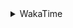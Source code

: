 <details>
 <summary>WakaTime</summary>

<!--START_SECTION:waka-->
![Profile Views](http://img.shields.io/badge/Profile%20Views-0-blue)

**🐱 My GitHub Data** 

> 🏆 551 Contributions in the Year 2021
 > 
> 📦 250.1 kB Used in GitHub's Storage 
 > 
> 🚫 Not Opted to Hire
 > 
> 📜 57 Public Repositories 
 > 
> 🔑 1 Private Repository 
 > 
**I'm an Early 🐤** 

```text
🌞 Morning    52 commits     ████░░░░░░░░░░░░░░░░░░░░░   16.46% 
🌆 Daytime    133 commits    ██████████░░░░░░░░░░░░░░░   42.09% 
🌃 Evening    114 commits    █████████░░░░░░░░░░░░░░░░   36.08% 
🌙 Night      17 commits     █░░░░░░░░░░░░░░░░░░░░░░░░   5.38%

```
📅 **I'm Most Productive on Thursday** 

```text
Monday       47 commits     ███░░░░░░░░░░░░░░░░░░░░░░   14.87% 
Tuesday      46 commits     ███░░░░░░░░░░░░░░░░░░░░░░   14.56% 
Wednesday    45 commits     ███░░░░░░░░░░░░░░░░░░░░░░   14.24% 
Thursday     54 commits     ████░░░░░░░░░░░░░░░░░░░░░   17.09% 
Friday       43 commits     ███░░░░░░░░░░░░░░░░░░░░░░   13.61% 
Saturday     40 commits     ███░░░░░░░░░░░░░░░░░░░░░░   12.66% 
Sunday       41 commits     ███░░░░░░░░░░░░░░░░░░░░░░   12.97%

```


📊 **This Week I Spent My Time On** 

```text
⌚︎ Time Zone: Asia/Shanghai

💬 Programming Languages: 
Go                       3 hrs 5 mins        █████████░░░░░░░░░░░░░░░░   37.34% 
C++                      1 hr 41 mins        █████░░░░░░░░░░░░░░░░░░░░   20.48% 
Bash                     1 hr 10 mins        ███░░░░░░░░░░░░░░░░░░░░░░   14.22% 
Other                    33 mins             █░░░░░░░░░░░░░░░░░░░░░░░░   6.81% 
Markdown                 27 mins             █░░░░░░░░░░░░░░░░░░░░░░░░   5.45%

🔥 Editors: 
VS Code                  8 hrs 17 mins       █████████████████████████   100.0%

🐱‍💻 Projects: 
cli                      1 hr 50 mins        █████░░░░░░░░░░░░░░░░░░░░   22.17% 
LeetCode-Cpp             1 hr 36 mins        ████░░░░░░░░░░░░░░░░░░░░░   19.39% 
Unknown Project          1 hr 21 mins        ████░░░░░░░░░░░░░░░░░░░░░   16.44% 
matcloud                 1 hr 7 mins         ███░░░░░░░░░░░░░░░░░░░░░░   13.49% 
leetcode                 45 mins             ██░░░░░░░░░░░░░░░░░░░░░░░   9.07%

💻 Operating System: 
Linux                    8 hrs 4 mins        ████████████████████████░   97.37% 
Windows                  13 mins             ░░░░░░░░░░░░░░░░░░░░░░░░░   2.63%

```

**I Mostly Code in Go** 

```text
Go                       16 repos            ███████████░░░░░░░░░░░░░░   45.71% 
Java                     9 repos             ██████░░░░░░░░░░░░░░░░░░░   25.71% 
Python                   2 repos             █░░░░░░░░░░░░░░░░░░░░░░░░   5.71% 
Vue                      2 repos             █░░░░░░░░░░░░░░░░░░░░░░░░   5.71% 
Shell                    2 repos             █░░░░░░░░░░░░░░░░░░░░░░░░   5.71%

```


**Timeline**

![Chart not found](https://raw.githubusercontent.com/MaoLongLong/MaoLongLong/main/charts/bar_graph.png) 


 Last Updated on 16/11/2021
<!--END_SECTION:waka-->

</details>
